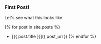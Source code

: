 ### First Post!

Let's see what this looks like

  {% for post in site.posts %}
- [{{ post.title }}]({ post_url })
  {% endfor %}